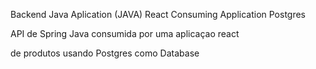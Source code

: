 Backend Java Aplication (JAVA)
React  Consuming Application
Postgres

API de Spring Java consumida por uma
aplicaçao react  

de produtos usando Postgres como Database



